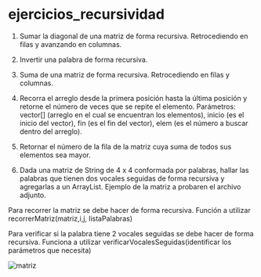 # ejercicios_recursividad

1. Sumar la diagonal de una matriz de forma recursiva. Retrocediendo en filas y avanzando en columnas.

2. Invertir una palabra de forma recursiva. 

3. Suma de una matriz de forma recursiva. Retrocediendo en filas y columnas.

4. Recorra el arreglo desde la primera posición hasta la última posición y retorne el número de veces que se repite el elemento.  Parámetros: vector[] (arreglo en el cual se encuentran los elementos), inicio (es el inicio del vector), fin (es el fin del vector), elem (es el número a buscar dentro del arreglo).

5. Retornar el número de la fila de la matriz cuya suma de todos sus elementos sea mayor.

6. Dada una matriz de String de 4 x 4 conformada por palabras, hallar las palabras que tienen dos vocales seguidas de forma recursiva y agregarlas a un ArrayList. Ejemplo de la matriz a probaren el archivo adjunto.


Para recorrer la matriz se debe hacer de forma recursiva. Función a utilizar  recorrerMatriz(matriz,i,j, listaPalabras)

Para verificar si la palabra tiene 2 vocales seguidas se debe hacer de forma recursiva. Funciona a utilizar verificarVocalesSeguidas(identificar los parámetros que necesita)

![matriz](https://i.imgur.com/QU4k6qT.png)
